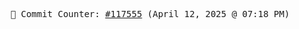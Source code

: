 <p align="center">
    <samp>
        📮 Commit Counter: <a href="https://github.com/Javascript-void0/Javascript-void0/commits/main">#117555</a> (April 12, 2025 @ 07:18 PM)
    </samp>
</p>